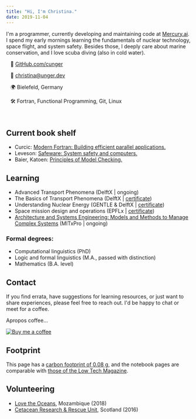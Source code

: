 ```yaml
---
title: "Hi, I'm Christina."
date: 2019-11-04
---
```


I'm a programmer, currently developing and maintaining code at <a href="https://www.mercury.ai">Mercury.ai</a>.
I spend my early mornings learning the fundamentals of nuclear technology, space flight, and system safety. Besides those, I deeply care about marine conservation, and I love scuba diving (also in cold water).

<!-- &nbsp; -->
<div class="row">
  <div class="col-md-8" markdown="1">

  &nbsp;&nbsp; 💾 [GitHub.com/cunger](https://github.com/cunger/)

  &nbsp;&nbsp; 📝 christina@unger.dev

  &nbsp;&nbsp; 🌍 Bielefeld, Germany

  &nbsp;&nbsp; ️🛠 Fortran, Functional Programming, Git, Linux
  </div>
</div>
&nbsp;

## Current book shelf

* Curcic: [Modern Fortran: Building efficient parallel applications.](https://www.manning.com/books/modern-fortran)
* Leveson: [Safeware: System safety and computers.](http://sunnyday.mit.edu/book.html)
* Baier, Katoen: [Principles of Model Checking.](https://mitpress.mit.edu/books/principles-model-checking)

## Learning

* Advanced Transport Phenomena
  (DelftX | ongoing)
* The Basics of Transport Phenomena
  (DelftX | [certificate](https://courses.edx.org/certificates/037f03eb60a34a0cbf87bb7e409f313f))
* Understanding Nuclear Energy
  (GENTLE & DelftX | [certificate](https://courses.edx.org/certificates/8dec05e14fd846cdadffe75adeb91c07))
* Space mission design and operations
  (EPFLx | [certificate](https://courses.edx.org/certificates/ba8373e783f54519bebdf080200197b7))
* [Architecture and Systems Engineering: Models and Methods to Manage Complex Systems](https://learn-xpro.mit.edu/systems-engineering)
  (MITxPro | ongoing)

### Formal degrees:

* Computational linguistics (PhD)
* Logic and formal linguistics (M.A., passed with distinction)
* Mathematics (B.A. level)

## Contact

If you find errata, have suggestions for learning resources, or just want to share experiences, please feel free to reach out. I'd be happy to chat or meet for a coffee.

Apropos coffee...

[![Buy me a coffee](https://bmc-cdn.nyc3.digitaloceanspaces.com/BMC-button-images/custom_images/white_img.png)](https://www.buymeacoffee.com/xoUAIBhZE)

## Footprint

This page has a [carbon footprint of 0.08 g](https://www.websitecarbon.com/website/cunger-github-io-about/), and the notebook pages are comparable with [those of the Low Tech Magazine](https://solar.lowtechmagazine.com/2018/09/how-to-build-a-lowtech-website.html).

## Volunteering

* [Love the Oceans](https://lovetheoceans.org), Mozambique (2018)
* [Cetacean Research & Rescue Unit](http://www.crru.org.uk/), Scotland (2016)
